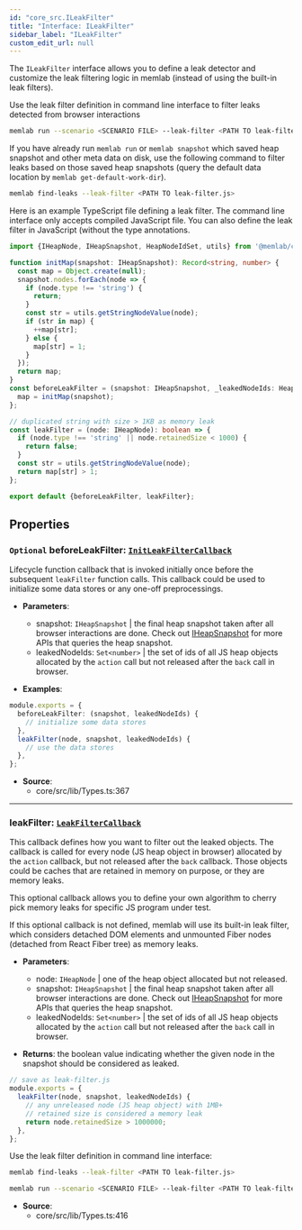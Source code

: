 ```yaml
---
id: "core_src.ILeakFilter"
title: "Interface: ILeakFilter"
sidebar_label: "ILeakFilter"
custom_edit_url: null
---
```


The `ILeakFilter` interface allows you to define a leak detector and
customize the leak filtering logic in memlab (instead of using the
built-in leak filters).

Use the leak filter definition in command line interface to filter
leaks detected from browser interactions
```bash
memlab run --scenario <SCENARIO FILE> --leak-filter <PATH TO leak-filter.js>
```

If you have already run `memlab run` or `memlab snapshot` which saved
heap snapshot and other meta data on disk, use the following command
to filter leaks based on those saved heap snapshots (query the default
data location by `memlab get-default-work-dir`).

```bash
memlab find-leaks --leak-filter <PATH TO leak-filter.js>
```
Here is an example TypeScript file defining a leak filter.
The command line interface only accepts compiled JavaScript file.
You can also define the leak filter in JavaScript (without the
type annotations.

```typescript
import {IHeapNode, IHeapSnapshot, HeapNodeIdSet, utils} from '@memlab/core';

function initMap(snapshot: IHeapSnapshot): Record<string, number> {
  const map = Object.create(null);
  snapshot.nodes.forEach(node => {
    if (node.type !== 'string') {
      return;
    }
    const str = utils.getStringNodeValue(node);
    if (str in map) {
      ++map[str];
    } else {
      map[str] = 1;
    }
  });
  return map;
}
const beforeLeakFilter = (snapshot: IHeapSnapshot, _leakedNodeIds: HeapNodeIdSet): void => {
  map = initMap(snapshot);
};

// duplicated string with size > 1KB as memory leak
const leakFilter = (node: IHeapNode): boolean => {
  if (node.type !== 'string' || node.retainedSize < 1000) {
    return false;
  }
  const str = utils.getStringNodeValue(node);
  return map[str] > 1;
};

export default {beforeLeakFilter, leakFilter};
```

## Properties

### <a id="beforeleakfilter" name="beforeleakfilter"></a> `Optional` **beforeLeakFilter**: [`InitLeakFilterCallback`](../modules/core_src.md#initleakfiltercallback)

Lifecycle function callback that is invoked initially once before
the subsequent `leakFilter` function calls. This callback could
be used to initialize some data stores or any one-off
preprocessings.

* **Parameters**:
  * snapshot: `IHeapSnapshot` | the final heap snapshot taken after
    all browser interactions are done.
    Check out [IHeapSnapshot](core_src.IHeapSnapshot.md) for more APIs that queries the heap snapshot.
  * leakedNodeIds: `Set<number>` | the set of ids of all JS heap objects
    allocated by the `action` call but not released after the `back` call
    in browser.

* **Examples**:
```typescript
module.exports = {
  beforeLeakFilter: (snapshot, leakedNodeIds) {
    // initialize some data stores
  },
  leakFilter(node, snapshot, leakedNodeIds) {
    // use the data stores
  },
};
```

 * **Source**:
    * core/src/lib/Types.ts:367

___

### <a id="leakfilter" name="leakfilter"></a> **leakFilter**: [`LeakFilterCallback`](../modules/core_src.md#leakfiltercallback)

This callback defines how you want to filter out the
leaked objects. The callback is called for every node (JS heap
object in browser) allocated by the `action` callback, but not
released after the `back` callback. Those objects could be caches
that are retained in memory on purpose, or they are memory leaks.

This optional callback allows you to define your own algorithm
to cherry pick memory leaks for specific JS program under test.

If this optional callback is not defined, memlab will use its
built-in leak filter, which considers detached DOM elements
and unmounted Fiber nodes (detached from React Fiber tree) as
memory leaks.

* **Parameters**:
  * node: `IHeapNode` | one of the heap object allocated but not released.
  * snapshot: `IHeapSnapshot` | the final heap snapshot taken after
    all browser interactions are done.
    Check out [IHeapSnapshot](core_src.IHeapSnapshot.md) for more APIs that queries the heap snapshot.
  * leakedNodeIds: `Set<number>` | the set of ids of all JS heap objects
    allocated by the `action` call but not released after the `back` call
    in browser.

* **Returns**: the boolean value indicating whether the given node in
  the snapshot should be considered as leaked.

```javascript
// save as leak-filter.js
module.exports = {
  leakFilter(node, snapshot, leakedNodeIds) {
    // any unreleased node (JS heap object) with 1MB+
    // retained size is considered a memory leak
    return node.retainedSize > 1000000;
  },
};
```

Use the leak filter definition in command line interface:
```bash
memlab find-leaks --leak-filter <PATH TO leak-filter.js>
```

```bash
memlab run --scenario <SCENARIO FILE> --leak-filter <PATH TO leak-filter.js>
```

 * **Source**:
    * core/src/lib/Types.ts:416
